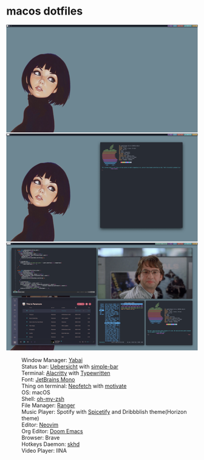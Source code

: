 # macos dotfiles
<img src="https://github.com/derpalot/macos-dotfiles/blob/main/ScreenShotOne.png" alt="Screenshot One" />
<img src="https://github.com/derpalot/macos-dotfiles/blob/main/ScreenShotTwo.png" alt="Screenshot Two" />
<img src="https://github.com/derpalot/macos-dotfiles/blob/main/ScreenShotThree.png" alt="Screenshot Three" />
<dl>
  <dd>Window Manager: <a href="https://github.com/koekeishiya/yabai">Yabai</a></dd>
  <dd>Status bar: <a href="https://github.com/felixhageloh/uebersicht">Uebersicht</a> with <a href="https://github.com//Jean_Tinland/simple-bar">simple-bar</a></dd>
  <dd>Terminal: <a href="https://github.com/alacritty/alacritty">Alacritty</a> with <a href="https://github.com/reobin/typewritten">Typewritten</a></dd>
  <dd>Font: <a href="https://www.jetbrains.com/lp/mono/">JetBrains Mono</a></dd>
  <dd>Thing on terminal: <a href="https://github.com/dylanaraps/neofetch">Neofetch</a> with <a href="https://github.com/mubaris/motivate">motivate</a></dd>
  <dd>OS: macOS</dd>
  <dd>Shell: <a href="https://github.com/ohmyzsh/ohmyzsh">oh-my-zsh</a></d>
  <dd>File Manager: <a href="https://github.com/ranger/ranger">Ranger</a></d>
  <dd>Music Player: Spotify with <a href="https://githuub.com/hhanhas/spicetify-cli">Spicetify</a> and Dribbblish theme(Horizon theme)</dd>
  <dd>Editor: <a href="https://github.com/neovim/neovim">Neovim</a></dd>
  <dd>Org Editor: <a  href="https:github.com/hlissner/doom-emacs">Doom Emacs</a></dd>
  <dd>Browser: Brave</dd>
  <dd>Hotkeys Daemon: <a href="https://github.com/koekeishiya/skhd">skhd</a></dd>
  <dd>Video Player: IINA</dd>
</dl>
